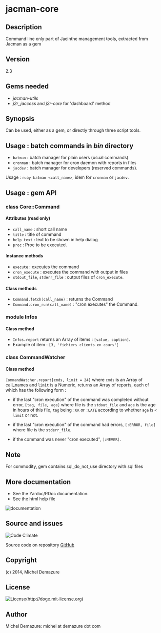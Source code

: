 # jacman-core

## Description
  Command line only part of Jacinthe management tools, extracted from Jacman as a gem

## Version
  2.3

## Gems needed
* _jacman-utils_
* _j2r_jaccess_ and _j2r-core_ for 'dashboard' method

## Synopsis
Can be used, either as a gem, or directly through three script tools.

## Usage : batch commands in _bin_ directory

  * `batman`  : batch manager for plain users (usual commands)
  * `cronman` : batch manager for cron daemon with reports in files
  * `jacdev`  : batch manager for developers (reserved commands).

Usage : `ruby batman <call_name>`, idem for `cronman` or `jacdev`.

## Usage : gem API

### class Core::Command

#### Attributes (read only)

* `call_name` : short call name
* `title` : title of command
* `help_text` : text to be shown in help dialog
* `proc` : Proc to be executed.

#### Instance methods

* `execute` : executes the command
* `cron_execute` : executes the command with output in files
* `stdout_file`, `stderr_file` : output files of `cron_execute`.

#### Class methods

* `Command.fetch(call_name)` : returns the Command
* `Command.cron_run(call_name)` : "cron executes" the Command.

### module Infos

#### Class method

* `Infos.report` returns an Array of items : `[value, caption]`.
* Example of item : `[3, 'fichiers clients en cours']`

### class CommandWatcher

#### Class method

`CommandWatcher.report[cmds, limit = 24]` where `cmds` is an Array of call_names and `limit` is a Numeric,
returns an Array of reports, each of which has the following form :

* if the last "cron execution" of the command was completed without error, `[tag, file, age]`
where file is the `stdout_file` and `age` is the age in hours of this file,
`tag` being `:OK` or `:LATE` according to whether `age` is `< limit` or not.

* if the last "cron execution" of the command had errors, `[:ERROR, file]`
  where file is the `stderr_file`.

* if the command was never "cron executed", `[:NEVER]`.

## Note
For commodity, gem contains sql_do_not_use directory with sql files

## More documentation
  * See the Yardoc/RDoc documentation.
  * See the html help file
  
  ![documentation](http://inch-ci.org/github/badal/jacman-core.svg?branch=master)

## Source and issues
   ![Code Climate](https://codeclimate.com/github/badal/jacman-core.png)
   
   Source code on repository [GitHub](https://github.com/badal/jacman-core)

## Copyright
  (c) 2014, Michel Demazure

## License
  ![License](http://img.shields.io/:license-mit-blue.svg)(http://doge.mit-license.org)

## Author
  Michel Demazure: michel at demazure dot com

